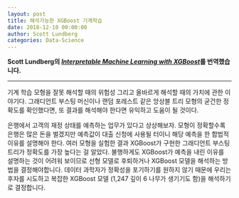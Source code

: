```yaml
---
layout: post
title: 해석가능한 XGBoost 기계학습
date: 2018-12-10 00:00:00
author: Scott Lundberg
categories: Data-Science
---  
```

  
  
**Scott Lundberg의 [*Interpretable Machine Learning with XGBoost*](https://towardsdatascience.com/interpretable-machine-learning-with-xgboost-9ec80d148d27)를 번역했습니다.**
  
  
- - -

기계 학습 모형을 잘못 해석할 때의 위험성 그리고 올바르게 해석할 때의 가치에 관한 이야기다. 그래디언트 부스팅 머신이나 랜덤 포레스트 같은 앙상블 트리 모형의 굳건한 정확도를 확인했다면, 또 결과를 해석해야 한다면 유익하고 도움이 될 것이다.
  
은행에서 고객의 재정 상태를 예측하는 업무가 있다고 상상해보자. 모형이 정확할수록 은행은 많은 돈을 벌겠지만 예측값이 대출 신청에 사용될 터이니 해당 예측을 한 합법적 이유를 설명해야 한다. 여러 모형을 실험한 결과 XGBoost가 구현한 그래디언트 부스팅 트리가 정확도를 가장 높다는 걸 알았다. 불행하게도 XGBoost가 예측을 내린 이유를 설명하는 것이 어려워 보이므로 선형 모델로 후퇴하거나 XGBoost 모델을 해석하는 방법을 결정해야합니다. 데이터 과학자가 정확성을 포기하기를 원하지 않기 때문에 우리는 후자를 시도하고 복잡한 XGBoost 모델 (1,247 깊이 6 나무가 생기기도 함)을 해석하기로 결정합니다.

